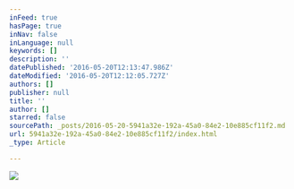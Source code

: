 ```yaml
---
inFeed: true
hasPage: true
inNav: false
inLanguage: null
keywords: []
description: ''
datePublished: '2016-05-20T12:13:47.986Z'
dateModified: '2016-05-20T12:12:05.727Z'
authors: []
publisher: null
title: ''
author: []
starred: false
sourcePath: _posts/2016-05-20-5941a32e-192a-45a0-84e2-10e885cf11f2.md
url: 5941a32e-192a-45a0-84e2-10e885cf11f2/index.html
_type: Article

---
```

![](https://the-grid-user-content.s3-us-west-2.amazonaws.com/cfe9a054-d714-4587-aef1-7b8ae0b946fd.jpg)